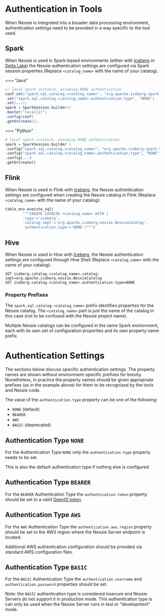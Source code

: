 # Authentication in Tools

When Nessie is integrated into a broader data processing environment, authentication settings need to be provided in
a way specific to the tool used.

## Spark

When Nessie is used in Spark-based environments (either with [Iceberg](./iceberg/index.md)
or [Delta Lake](./deltalake/index.md)) the Nessie authentication settings are configured via Spark session properties (Replace `<catalog_name>` with the name of your catalog).

=== "Java"

```java
// local spark instance, assuming NONE authentication
conf.set("spark.sql.catalog.<catalog_name>", "org.apache.iceberg.spark.SparkCatalog")
.set("spark.sql.catalog.<catalog_name>.authentication.type", "NONE")
.set(...);
spark = SparkSession.builder()
.master("local[2]")
.config(conf)
.getOrCreate();
```

=== "Python"

```python
# local spark instance, assuming NONE authentication
spark = SparkSession.builder \
.config("spark.sql.catalog.<catalog_name>", "org.apache.iceberg.spark.SparkCatalog") \
.config("spark.sql.catalog.<catalog_name>.authentication.type", "NONE") \
.config(...) 
.getOrCreate()
```

## Flink

When Nessie is used in Flink with [Iceberg](./iceberg/index.md), the Nessie authentication settings are configured when creating the Nessie catalog in Flink (Replace `<catalog_name>` with the name of your catalog):

```python
table_env.execute_sql(
        """CREATE CATALOG <catalog_name> WITH (
        'type'='iceberg',
        'catalog-impl'='org.apache.iceberg.nessie.NessieCatalog',
        'authentication.type'='NONE')""")
```

## Hive

When Nessie is used in Hive with [Iceberg](./iceberg/index.md), the Nessie authentication settings are configured through Hive Shell (Replace `<catalog_name>` with the name of your catalog):

```
SET iceberg.catalog.<catalog_name>.catalog-impl=org.apache.iceberg.nessie.NessieCatalog
SET iceberg.catalog.<catalog_name>.authentication.type=NONE
```

### Property Prefixes

The `spark.sql.catalog.<catalog_name>` prefix identifies properties for the Nessie catalog. The `<catalog_name>` part is just
the name of the catalog in this case (not to be confused with the Nessie project name).

Multiple Nessie catalogs can be configured in the same Spark environment, each with its own
set of configuration properties and its own property name prefix.

# Authentication Settings

The sections below discuss specific authentication settings. The property names are shown without
environment-specific prefixes for brevity. Nonetheless, in practice the property names should be
given appropriate prefixes (as in the example above) for them to be recognized by the tools and Nessie
code.

The value of the `authentication.type` property can be one of the following:

* `NONE` (default)
* `BEARER`
* `AWS`
* `BASIC` (deprecated)

## Authentication Type `NONE`

For the Authentication Type `NONE` only the `authentication.type` property needs to be set.

This is also the default authentication type if nothing else is configured.

## Authentication Type `BEARER`

For the `BEARER` Authentication Type the `authentication.token` property should be set to a valid
[OpenID token](https://openid.net/specs/openid-connect-core-1_0.html).

## Authentication Type `AWS`

For the `AWS` Authentication Type the `authentication.aws.region` property should be set to the
AWS region where the Nessie Server endpoint is located.

Additional AWS authentication configuration should be provided via standard AWS configuration files.

## Authentication Type `BASIC`

For the `BASIC` Authentication Type the `authentication.username` and `authentication.password` properties
should be set.

Note: the `BASIC` authentication type is considered insecure and Nessie Servers do not support it in production
mode. This authentication type is can only be used when the Nessie Server runs in test or "development" mode.
